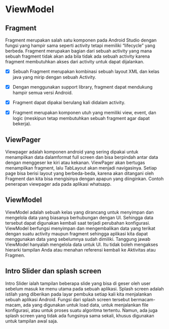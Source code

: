 # ViewModel

## Fragment 
Fragment merupakan salah satu komponen pada Android Studio dengan fungsi yang hampir sama seperti activity tetapi memiliki “lifecycle” yang berbeda. Fragment merupakan bagian dari sebuah activity yang mana sebuah fragment tidak akan ada bila tidak ada sebuah activity karena fragment membutuhkan akses dari activity untuk dapat dijalankan.

- [x] Sebuah Fragment merupakan kombinasi sebuah layout XML dan kelas java yang mirip dengan sebuah Activity.

- [x] Dengan menggunakan support library, fragment dapat mendukung hampir semua versi Android.

- [x] Fragment dapat dipakai berulang kali didalam activity.

- [x] Fragment merupakan komponen utuh yang memiliki view, event, dan logic (meskipun tetap membutuhkan sebuah fragment agar dapat bekerja).

## ViewPager
Viewpager adalah komponen android yang sering dipakai untuk menampilkan data dalamformat full screen dan bisa berpindah antar data dengan menggeser ke kiri atau kekanan.
ViewPager akan bertugas menampilkan fragment, lalu TabLayout akan menjadi navigasinya. Setiap page bisa berisi layout yang berbeda-beda, karena akan ditangani oleh Fragment dan kita bisa mengisinya dengan apapun yang diinginkan. Contoh penerapan viewpager ada pada aplikasi whatsapp.

## ViewModel
ViewModel adalah sebuah kelas yang dirancang untuk menyimpan dan mengelola data yang biasanya berhubungan dengan UI. Sehingga data tersebut dapat digunakan kembali saat terjadi perubahan konfigurasi.
ViewModel berfungsi menyimpan dan mengembalikan data yang terikat dengan suatu activity maupun fragment sehingga aplikasi kita dapat menggunakan data yang sebelumnya sudah dimiliki.
Tanggung jawab ViewModel hanyalah mengelola data untuk UI. Itu tidak boleh mengakses hierarki tampilan Anda atau menahan referensi kembali ke Aktivitas atau Fragmen.

## Intro Slider dan splash screen
Intro Slider ialah tampilan beberapa slide yang bisa di geser oleh user sebelum masuk ke menu utama pada sebuah aplikasi. 
Splash screen adalah istilah yang diberikan pada layar pembuka setiap kali kita menjalankan sebuah aplikasi Android. Fungsi dari splash screen tersebut bermacam-macam, ada yang digunakan untuk load data, untuk menjalankan file konfigurasi, atau untuk proses suatu algoritma tertentu. Namun, ada juga splash screen yang tidak ada fungsinya sama sekali, khusus digunakan untuk tampilan awal saja. 
